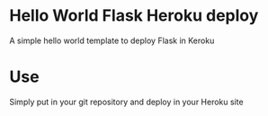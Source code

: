 # Hello World Flask Heroku deploy
A simple hello world template to deploy Flask in Keroku
# Use
Simply put in your git repository and deploy in your Heroku site
